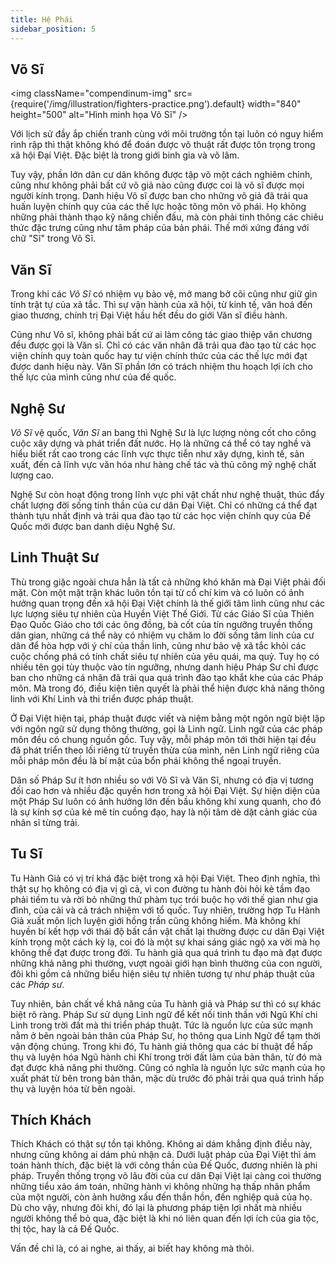 ```yaml
---
title: Hệ Phái
sidebar_position: 5
---
```


## Võ Sĩ
<img className="compendinum-img" src={require('/img/illustration/fighters-practice.png').default}  width="840" height="500" alt="Hình minh họa Võ Sĩ" />

Với lịch sử đầy ắp chiến tranh cùng với môi trường tồn tại luôn có nguy hiểm rình rập thì thật không khó để đoán được võ thuật rất được tôn trọng trong xã hội Đại Việt. Đặc biệt là trong giới binh gia và võ lâm. 

Tuy vậy, phần lớn dân cư dân không được tập võ một cách nghiêm chỉnh, cũng như không phải bất cứ võ giả nào cũng được coi là võ sĩ được mọi người kính trọng. Danh hiệu Võ sĩ được ban cho những võ giả đã trải qua huấn luyện chính quy của các thế lực hoặc tông môn võ phái. Họ không những phải thành thạo kỹ năng chiến đấu, mà còn phải tinh thông các chiêu thức đặc trưng cũng như tâm pháp của bản phái. Thế mới xứng đáng với chữ "Sĩ" trong Võ Sĩ.


## Văn Sĩ

Trong khi các *Võ Sĩ* có nhiệm vụ bảo vệ, mở mang bờ cõi cũng như giữ gìn tính trật tự của xã tắc. Thì sự vận hành của xã hội, từ kinh tế, văn hoá đến giao thương, chính trị Đại Việt hầu hết đều do giới Văn sĩ điều hành. 

Cũng như Võ sĩ, không phải bất cứ ai làm công tác giao thiệp văn chương đều được gọi là Văn sĩ. Chỉ có các văn nhân đã trải qua đào tạo từ các học viện chính quy toàn quốc hay tư viện chính thức của các thế lực mới đạt được danh hiệu này. Văn Sĩ phần lớn có trách nhiệm thu hoạch lợi ích cho thế lực của mình cũng như của đế quốc.


## Nghệ Sư

*Võ Sĩ* vệ quốc, *Văn Sĩ* an bang thì Nghệ Sư là lực lượng nòng cốt cho công cuộc xây dựng và phát triển đất nước. Họ là những cá thể có tay nghề và hiểu biết rất cao trong các lĩnh vực thực tiễn như xây dựng, kinh tế, sản xuất, đến cả lĩnh vực văn hóa như hàng chế tác và thủ công mỹ nghệ chất lượng cao. 

Nghệ Sư còn hoạt động trong lĩnh vực phi vật chất như nghệ thuật, thúc đẩy chất lượng đời sống tinh thần của cư dân Đại Việt. Chỉ có những cá thể đạt thành tựu nhất định và trải qua đào tạo từ các học viện chính quy của Đế Quốc mới được ban danh diệu Nghệ Sư.

## Linh Thuật Sư
Thù trong giặc ngoài chưa hẳn là tất cả những khó khăn mà Đại Việt phải đối mặt. Còn một mặt trận khác luôn tồn tại từ cổ chí kim và có luôn có ảnh hưởng quan trọng đến xã hội Đại Việt chính là thế giới tâm linh cũng như các lực lượng siêu tự nhiên của Huyền Việt Thế Giới. Từ các Giáo Sĩ của Thiên Đạo Quốc Giáo cho tới các ông đồng, bà cốt của tín ngưỡng truyền thống dân gian, những cá thể này có nhiệm vụ chăm lo đời sống tâm linh của cư dân để hòa hợp với ý chí của thần linh, cũng như bảo vệ xã tắc khỏi các cuộc chống phá có tính chất siêu tự nhiên của yêu quái, ma quỷ. Tuy họ có nhiều tên gọi tùy thuộc vào tín ngưỡng, nhưng danh hiệu Pháp Sư chỉ được ban cho những cá nhân đã trải qua quá trình đào tạo khắt khe của các Pháp môn. Mà trong đó, điều kiện tiên quyết là phải thể hiện được khả năng thông linh với Khí Linh và thi triển được pháp thuật. 

Ở Đại Việt hiện tại, pháp thuật được viết và niệm bằng một ngôn ngữ biệt lập với ngôn ngữ sử dụng thông thường, gọi là Linh ngữ. Linh ngữ của các pháp môn đều có chung nguồn gốc. Tuy vậy, mỗi pháp môn tới thời hiện tại đều đã phát triển theo lối riêng từ truyền thừa của mình, nên Linh ngữ riêng của mỗi pháp môn đều là bí mật của bổn phái không thể ngoại truyền.

Dân số Pháp Sư ít hơn nhiều so với Võ Sĩ và Văn Sĩ, nhưng có địa vị tương đối cao hơn và nhiều đặc quyền hơn trong xã hội Đại Việt. Sự hiện diện của một Pháp Sư luôn có ảnh hưởng lớn đến bầu không khí xung quanh, cho đó là sự kính sợ của kẻ mê tín cuồng đạo, hay là nội tâm dè dặt cảnh giác của nhân sĩ từng trải.

## Tu Sĩ

Tu Hành Giả có vị trí khá đặc biệt trong xã hội Đại Việt. Theo định nghĩa, thì thật sự họ không có địa vị gì cả, vì con đường tu hành đòi hỏi kẻ tầm đạo phải tiềm tu và rời bỏ những thứ phàm tục trói buộc họ với thế gian như gia đình, của cải và cả trách nhiệm với tổ quốc. Tuy nhiên, trường hợp Tu Hành Giả xuất môn lịch luyện giới hồng trần cũng không hiếm. Mà không khí huyền bí kết hợp với thái độ bất cần vật chất lại thường được cư dân Đại Việt kính trọng một cách kỳ lạ, coi đó là một sự khai sáng giác ngộ xa vời mà họ không thể đạt được trong đời.
Tu hành giả qua quá trình tu đạo mà đạt được những khả năng phi thường, vượt ngoài giới hạn bình thường của con người, đôi khi gồm cả những biểu hiện siêu tự nhiên tương tự như pháp thuật của các *Pháp sư*.

Tuy nhiên, bản chất về khả năng của Tu hành giả và Pháp sư thì có sự khác biệt rõ ràng. Pháp Sư sử dụng Linh ngữ để kết nối tinh thần với Ngũ Khí chi Linh trong trời đất mà thi triển pháp thuật. Tức là nguồn lực của sức mạnh nằm ở bên ngoài bản thân của Pháp Sư, họ thông qua Linh Ngữ để tạm thời vận động chúng. Trong khi đó, Tu hành giả thông qua các bí thuật để hấp thụ và luyện hóa Ngũ hành chi Khí trong trời đất làm của bản thân, từ đó mà đạt được khả năng phi thường. Cũng có nghĩa là nguồn lực sức mạnh của họ xuất phát từ bên trong bản thân, mặc dù trước đó phải trải qua quá trình hấp thụ và luyện hóa từ bên ngoài.

## Thích Khách

Thích Khách có thật sự tồn tại không. Không ai dám khẳng định điều này, nhưng cũng không ai dám phủ nhận cả.
Dưới luật pháp của Đại Việt thì ám toán hành thích, đặc biệt là với công thần của Đế Quốc, đương nhiên là phi pháp.
Truyền thống trọng võ lâu đời của cư dân Đại Việt lại càng coi thường những tiểu xảo ám toán, những hành vi không những hạ thấp nhân phẩm của một người, còn ảnh hưởng xấu đến thần hồn, đến nghiệp quả của họ.
Dù cho vậy, nhưng đôi khi, đó lại là phương pháp tiện lợi nhất mà nhiều người không thể bỏ qua, đặc biệt là khi nó liên quan đến lợi ích của gia tộc, thị tộc, hay là cả Đế Quốc. 

Vấn đề chỉ là, có ai nghe, ai thấy, ai biết hay không mà thôi.